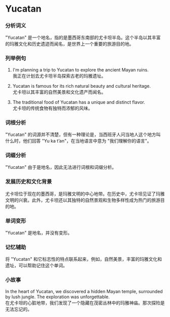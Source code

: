 # Yucatan

### 分析词义

  

"Yucatan" 是一个地名，指的是墨西哥东南部的尤卡坦半岛。这个半岛以其丰富的玛雅文化和历史遗迹而闻名，是世界上一个重要的旅游目的地。

  

### 列举例句

  

1.  I'm planning a trip to Yucatan to explore the ancient Mayan ruins.  
    我正在计划去尤卡坦半岛探索古老的玛雅遗址。
    
      
    
2.  Yucatan is famous for its rich natural beauty and cultural heritage.  
    尤卡坦以其丰富的自然美景和文化遗产而闻名。
    
      
    
3.  The traditional food of Yucatan has a unique and distinct flavor.  
    尤卡坦的传统食物有独特而浓郁的风味。
    
      
    

  

### 词根分析

  

"Yucatan" 的词源并不清楚，但有一种理论是，当西班牙人问当地人这个地方叫什么时，他们回答 "Yu ka tʼan"，在当地语言中意为 "我们理解你的语言"。

  

### 词缀分析

  

"Yucatan" 由于是地名，因此无法进行词根和词缀分析。

  

### 发展历史和文化背景

  

尤卡坦位于现在的墨西哥，是玛雅文明的中心地带。在历史中，尤卡坦见证了玛雅文明的兴衰。此外，尤卡坦还以其独特的自然景观和生物多样性成为热门的旅游目的地。

  

### 单词变形

  

"Yucatan" 是地名，并没有变形。

  

### 记忆辅助

  

将 "Yucatan" 和它标志性的特点联系起来，例如，自然美景，丰富的玛雅文化和遗址，可以帮助记住这个单词。

  

### 小故事

  

In the heart of Yucatan, we discovered a hidden Mayan temple, surrounded by lush jungle. The exploration was unforgettable.  
在尤卡坦的心脏地带，我们发现了一个隐藏在茂密丛林中的玛雅神庙。那次探险是无法忘记的。
